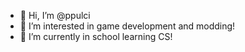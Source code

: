 - 👋 Hi, I’m @ppulci
- 👀 I’m interested in game development and modding!
- 🌱 I’m currently in school learning CS!
